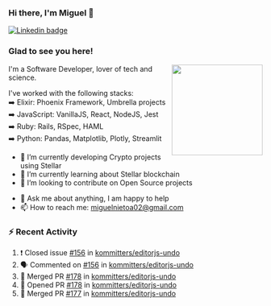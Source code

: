 ### Hi there, I'm Miguel 👋

<a href="https://linkedin.com/in/miguelnietoa/" target="_blank" rel="noopener noreferrer">
  <img src="https://img.shields.io/badge/-LinkedIn-0e76a8?style=flat-square&logo=Linkedin&logoColor=white" alt="Linkedin badge">
</a>
<!-- [![Website Badge](https://img.shields.io/badge/Website-3b5998?style=flat-square&logo=google-chrome&logoColor=white)](#notavailablenow#) 

<img src="https://i.imgur.com/tbrLrt5.gif" width=400 alt="Coding GIF" align="right"/>
-->


### Glad to see you here!
<a href="https://github.com/miguelnietoa"><img src="https://github-readme-stats.vercel.app/api?username=miguelnietoa&show_icons=true&hide_border=true&count_private=true&include_all_commits=true&theme=tokyonight" height="180em" align="right"/></a>
I'm a Software Developer, lover of tech and science. 

I've worked with the following stacks:\
➡️ Elixir: Phoenix Framework, Umbrella projects\
➡️ JavaScript: VanillaJS, React, NodeJS, Jest\
➡️ Ruby: Rails, RSpec, HAML\
➡️ Python: Pandas, Matplotlib, Plotly, Streamlit

- 🔭 I’m currently developing Crypto projects using Stellar
- 🌱 I’m currently learning about Stellar blockchain
- 👯 I’m looking to contribute on Open Source projects
<!-- 
- 😄 I just finished a Machine Learning course! 
- 🤔 I’m looking for help with ...
-->
- 💬 Ask me about anything, I am happy to help
- 📫 How to reach me: miguelnietoa02@gmail.com


### ⚡ Recent Activity

<!--START_SECTION:activity-->
1. ❗️ Closed issue [#156](https://github.com/kommitters/editorjs-undo/issues/156) in [kommitters/editorjs-undo](https://github.com/kommitters/editorjs-undo)
2. 🗣 Commented on [#156](https://github.com/kommitters/editorjs-undo/issues/156) in [kommitters/editorjs-undo](https://github.com/kommitters/editorjs-undo)
3. 🎉 Merged PR [#178](https://github.com/kommitters/editorjs-undo/pull/178) in [kommitters/editorjs-undo](https://github.com/kommitters/editorjs-undo)
4. 💪 Opened PR [#178](https://github.com/kommitters/editorjs-undo/pull/178) in [kommitters/editorjs-undo](https://github.com/kommitters/editorjs-undo)
5. 🎉 Merged PR [#177](https://github.com/kommitters/editorjs-undo/pull/177) in [kommitters/editorjs-undo](https://github.com/kommitters/editorjs-undo)
<!--END_SECTION:activity-->
